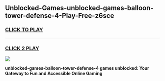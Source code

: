 
## Unblocked-Games-unblocked-games-balloon-tower-defense-4-Play-Free-z6sce
<h3>
<a href="https://premium76.site?title=unblocked-games-balloon-tower-defense-4&ref=18A1">CLICK TO PLAY</a></h3>
<hr>

<h3>
<a href="https://premium76.site?title=unblocked-games-balloon-tower-defense-4&ref=18A1">CLICK 2 PLAY</a>
  
</h3>

<a href="https://premium76.site?title=unblocked-games-balloon-tower-defense-4&ref=18A1"><img src="https://clearcache.store/games.png"></a>


**unblocked-games-balloon-tower-defense-4 games unblocked: Your Gateway to Fun and Accessible Online Gaming**
